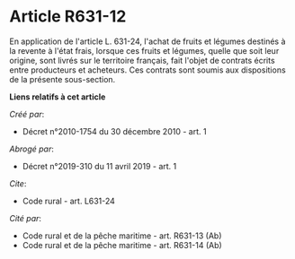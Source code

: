# Article R631-12

En application de l'article L. 631-24, l'achat de fruits et légumes destinés à la revente à l'état frais, lorsque ces fruits
et légumes, quelle que soit leur origine, sont livrés sur le territoire français, fait l'objet de contrats écrits entre
producteurs et acheteurs. Ces contrats sont soumis aux dispositions de la présente sous-section.

**Liens relatifs à cet article**

_Créé par_:

  - Décret n°2010-1754 du 30 décembre 2010 - art. 1

_Abrogé par_:

  - Décret n°2019-310 du 11 avril 2019 - art. 1

_Cite_:

  - Code rural - art. L631-24

_Cité par_:

  - Code rural et de la pêche maritime - art. R631-13 (Ab)
  - Code rural et de la pêche maritime - art. R631-14 (Ab)
